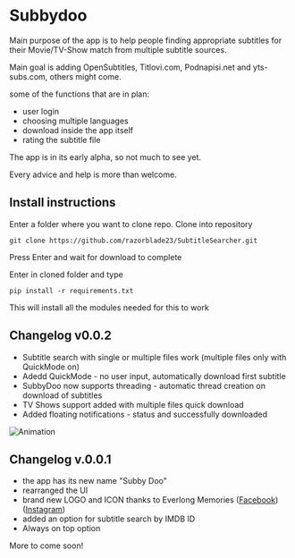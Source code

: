 # Subbydoo
Main purpose of the app is to help people finding appropriate subtitles for their Movie/TV-Show match from multiple subtitle sources.

Main goal is adding OpenSubtitles, Titlovi.com, Podnapisi.net and yts-subs.com, others might come.

some of the functions that are in plan:
- user login
- choosing multiple languages
- download inside the app itself
- rating the subtitle file

The app is in its early alpha, so not much to see yet.

Every advice and help is more than welcome.

## Install instructions
Enter a folder where you want to clone repo.
Clone into repository

`git clone https://github.com/razorblade23/SubtitleSearcher.git`

Press Enter and wait for download to complete

Enter in cloned folder and type

`pip install -r requirements.txt`

This will install all the modules needed for this to work

## Changelog v0.0.2
- Subtitle search with single or multiple files work (multiple files only with QuickMode on)
- Adedd QuickMode - no user input, automatically download first subtitle
- SubbyDoo now supports threading - automatic thread creation on download of subtitles
- TV Shows support added with multiple files quick download
- Added floating notifications - status and successfully downloaded



![Animation](https://user-images.githubusercontent.com/22005396/141835945-6d930c38-029a-4049-8df1-cdf5827ba5d7.gif)


## Changelog v.0.0.1

- the app has its new name "Subby Doo"
- rearranged the UI
- brand new LOGO and ICON thanks to Everlong Memories ([Facebook](https://www.facebook.com/Everlong-Memories-105967217783434)) ([Instagram](https://www.instagram.com/everlong_memories/))
- added an option for subtitle search by IMDB ID
- Always on top option





More to come soon!


